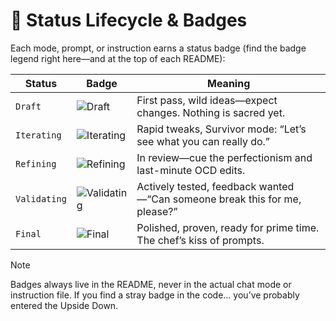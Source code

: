 # 🌈 Status Lifecycle & Badges

Each mode, prompt, or instruction earns a status badge (find the badge legend right here—and at the top of each README):

| Status | Badge | Meaning |
| - | - | - |
| `Draft` | ![Draft](https://img.shields.io/badge/status-draft-D90429.svg) | First pass, wild ideas—expect changes. Nothing is sacred yet. |
| `Iterating` | ![Iterating](https://img.shields.io/badge/status-iterating-FF6600.svg) | Rapid tweaks, Survivor mode: “Let’s see what you can really do.” |
| `Refining` | ![Refining](https://img.shields.io/badge/status-refining-6B33A2.svg) | In review—cue the perfectionism and last-minute OCD edits. |
| `Validating` | ![Validating](https://img.shields.io/badge/status-validating-0070A3.svg) | Actively tested, feedback wanted—“Can someone break this for me, please?” |
| `Final` | ![Final](https://img.shields.io/badge/status-final-32852F.svg) | Polished, proven, ready for prime time. The chef’s kiss of prompts. |

> [!Note]
>
> Badges always live in the README, never in the actual chat mode or instruction file. If you find a stray badge in the code... you’ve probably entered the Upside Down.
